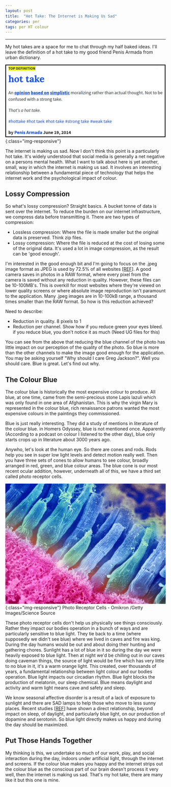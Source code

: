 ```yaml
---
layout: post
title:  "Hot Take: The Internet is Making Us Sad"
categories: per
tags: per HT colour
---
```

________________________________________________

My hot takes are a space for me to chat through my half baked ideas. I'll leave the definition of a hot take to my good friend Penis Armada from urban dictionary. 

![Hot Takes](/assets/hottake.jpg){:class="img-responsive"}

The internet is making us sad. Now I don't think this point is a particularly hot take. It's widely understood that social media is generally a net negative on a persons mental health.  What I want to talk about here is yet another, small, way in which the internet is making us sad. It involves an interesting relationship between a fundamental piece of technology that helps the internet work and the psychological impact of colour. 

## Lossy Compression

So what's lossy compression? Straight basics. A bucket tonne of data is sent over the internet. To reduce the burden on our internet infrastructure, we compress data before transmitting it. There are two types of compression:

- Lossless compression: Where the file is made smaller but the original data is preserved. Think zip files. 
- Lossy compression: Where the file is reduced at the cost of losing some of the original data. It's used a lot in image compression, as the result can be 'good enough'. 

I'm interested in the good enough bit and I'm going to focus on the .jpeg image format as JPEG is used by 72.5% of all websites [[REF](https://w3techs.com/technologies/details/im-jpeg/all/all)]. A good camera saves in photos in a RAW format, where every pixel from the camera is saved without any reduction in quality. However, these files can be 10-100MB's. This is overkill for most websites where they're viewed on lower quality screens or where absolute image reproduction isn't paramount to the application. Many .jpeg images are in 10-100kB range, a thousand times smaller than the RAW format. So how is this reduction achieved? 

Need to describe:
- Reduction in quality. 8 pixels to 1
- Reduction per channel. Show how if you reduce green your eyes bleed. if you reduce blue, you don't notice it as much (Need UG files for this)

You can see from the above that reducing the blue channel of the photo has little impact on our perception of the quality of the photo. So blue is more than the other channels to make the image good enough for the application. You may be asking yourself "Why should I care Greg Jackson?". Well you should care. Blue is great. Let's find out why. 

## The Colour Blue

The colour blue is historically the most expensive colour to produce. All blue, at one time, came from the semi-precious stone Lapis lazuli which was only found in one area of Afghanistan. This is why the virgin Mary is represented in the colour blue, rich renaissance patrons wanted the most expensive colours in the paintings they commissioned. 

Blue is just really interesting. They did a study of mentions in literature of the colour blue. in Homers Odyssey, blue is not mentioned once. Apparently (According to a podcast on colour I listened to the other day), blue only starts crops up in literature about 3000 years ago. 

Anywho, let's look at the human eye. So there are cones and rods. Rods help you see in super low light levels and detect motion really well. Then you have three sets of cones to allow humans to see colour, broadly arranged in red, green, and blue colour areas. The blue cone is our most recent ocular addition, however, underneath all of this, we have a third set called photo receptor cells. 

![Photoreceptors](/assets/eyephotoreceptors.jpg){:class="img-responsive"}
Photo Receptor Cells - Omikron /Getty Images/Science Source 

These photo receptor cells don't help us physically see things consciously. Rather they impact our bodies operation in a bunch of ways and are particularly sensitive to blue light. They tie back to a time (where supposedly we didn't see blue) where we lived in caves and fire was king. During the day humans would be out and about doing their hunting and gathering chores. Sunlight has a lot of blue in it so during the day we were heavily exposed to blue light. Then at night we'd be chilling out in our caves doing caveman things, the source of light would be fire which has very little to no blue in it, it's a warm orange light. This created, over thousands of years, a fundamental relationship between light colour and our bodies operation. Blue light impacts our circadian rhythm. Blue light blocks the production of melatonin, our sleep chemical. Blue means daylight and activity and warm light means cave and safety and sleep. 

We know seasonal affective disorder is a result of a lack of exposure to sunlight and there are SAD lamps to help those who move to less sunny places. Recent studies [[REF](https://www.sciencedirect.com/science/article/pii/S0092867418310201)] have shown a direct relationship, beyond impact on sleep, of daylight, and particularly blue light, on our production of dopamine and serotonin. So blue light directly makes us happy and during the day should be maximized. 


## Put Those Hands Together

My thinking is this, we undertake so much of our work, play, and social interaction during the day, indoors under artificial light, through the internet and screens. If the colour blue makes you happy and the internet strips out the colour blue as the conscious part of our brain doesn't process it very well, then the internet is making us sad. That's my hot take, there are many like it but this one is mine. 
